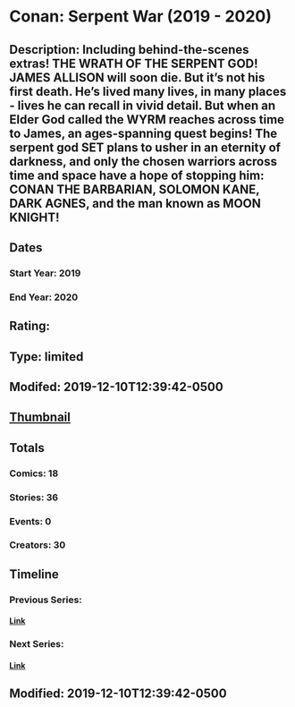 # Conan: Serpent War (2019 - 2020)
## Description: Including behind-the-scenes extras! THE WRATH OF THE SERPENT GOD! JAMES ALLISON will soon die. But it’s not his first death. He’s lived many lives, in many places - lives he can recall in vivid detail. But when an Elder God called the WYRM reaches across time to James, an ages-spanning quest begins! The serpent god SET plans to usher in an eternity of darkness, and only the chosen warriors across time and space have a hope of stopping him: CONAN THE BARBARIAN, SOLOMON KANE, DARK AGNES, and the man known as MOON KNIGHT! 
## Dates
### Start Year: 2019
### End Year: 2020
## Rating: 
## Type: limited
## Modifed: 2019-12-10T12:39:42-0500
## [Thumbnail](http://i.annihil.us/u/prod/marvel/i/mg/c/f0/5ddd8d1946e5c.jpg)
## Totals
### Comics: 18
### Stories: 36
### Events: 0
### Creators: 30
## Timeline
### Previous Series: 
#### [Link]()
### Next Series: 
#### [Link]()
## Modified: 2019-12-10T12:39:42-0500